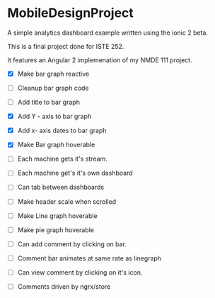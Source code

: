 # MobileDesignProject
A simple analytics dashboard example written using the ionic 2 beta. 

This is a final project done for ISTE 252. 

It features an Angular 2 implemenation of my NMDE 111 project. 
- [x] Make bar graph reactive
- [ ] Cleanup bar graph code
- [ ] Add title to bar graph
- [x] Add Y - axis to bar graph
- [x] Add x- axis dates to bar graph
- [x] Make Bar graph hoverable

- [ ] Each machine gets it's stream.
- [ ] Each machine get's it's own dashboard
- [ ] Can tab between dashboards

- [ ] Make header scale when scrolled
- [ ] Make Line graph hoverable
- [ ] Make pie graph hoverable

- [ ] Can add comment by clicking on bar.
- [ ] Comment bar animates at same rate as linegraph
- [ ] Can view comment by clicking on it's icon.
- [ ] Comments driven by ngrx/store